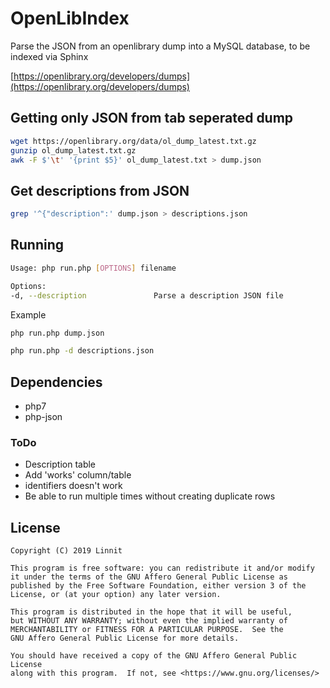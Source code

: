 # OpenLibIndex

Parse the JSON from an openlibrary dump into a MySQL database, to be indexed via Sphinx

[https://openlibrary.org/developers/dumps](https://openlibrary.org/developers/dumps)

## Getting only JSON from tab seperated dump

```bash
wget https://openlibrary.org/data/ol_dump_latest.txt.gz
gunzip ol_dump_latest.txt.gz
awk -F $'\t' '{print $5}' ol_dump_latest.txt > dump.json
```

## Get descriptions from JSON

```bash
grep '^{"description":' dump.json > descriptions.json
```

## Running

```bash
Usage: php run.php [OPTIONS] filename

Options:
-d, --description               Parse a description JSON file
```

Example

```bash
php run.php dump.json
```

```bash
php run.php -d descriptions.json
```

## Dependencies

 - php7
 - php-json

### ToDo

 - Description table
 - Add 'works' column/table
 - identifiers doesn't work
 - Be able to run multiple times without creating duplicate rows

## License

    Copyright (C) 2019 Linnit

    This program is free software: you can redistribute it and/or modify
    it under the terms of the GNU Affero General Public License as
    published by the Free Software Foundation, either version 3 of the
    License, or (at your option) any later version.

    This program is distributed in the hope that it will be useful,
    but WITHOUT ANY WARRANTY; without even the implied warranty of
    MERCHANTABILITY or FITNESS FOR A PARTICULAR PURPOSE.  See the
    GNU Affero General Public License for more details.

    You should have received a copy of the GNU Affero General Public License
    along with this program.  If not, see <https://www.gnu.org/licenses/>

